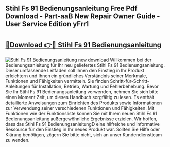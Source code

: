 ## Stihl Fs 91 Bedienungsanleitung Free Pdf Download - Part-aaB New Repair Owner Guide - User Service Edition yFrr1

# <h2><a href="http://df1u5nq.blite.top/?on=Stihl+Fs+91+Bedienungsanleitung">🔗Download 👉🔴 Stihl Fs 91 Bedienungsanleitung</a></h2>

[![Stihl Fs 91 Bedienungsanleitung new download](https://i.imgur.com/lujVjoI.png)](http://df1u5nq.blite.top/?on=Stihl+Fs+91+Bedienungsanleitung)
Willkommen bei der Bedienungsanleitung für Ihr neu geliefertes Stihl Fs 91 Bedienungsanleitung. Dieser umfassende Leitfaden soll Ihnen den Einstieg in Ihr Produkt erleichtern und Ihnen ein gründliches Verständnis seiner Merkmale, Funktionen und Fähigkeiten vermitteln. Sie finden Schritt-für-Schritt-Anleitungen für Installation, Betrieb, Wartung und Fehlerbehebung. Bevor Sie Ihr Stihl Fs 91 Bedienungsanleitung verwenden, nehmen Sie sich bitte einen Moment Zeit, um dieses Handbuch sorgfältig zu lesen. Es enthält detaillierte Anweisungen zum Einrichten des Produkts sowie Informationen zur Verwendung seiner verschiedenen Funktionen und Fähigkeiten. Mit Funktionen wie der Funktionsliste können Sie mit Ihrem neuen Stihl Fs 91 Bedienungsanleitung außergewöhnliche Ergebnisse erzielen. Wir hoffen, dass das Stihl Fs 91 BedienungsanleitungD eine hilfreiche und informative Ressource für den Einstieg in Ihr neues Produkt war. Sollten Sie Hilfe oder Klärung benötigen, zögern Sie bitte nicht, sich an unser Kundendienstteam zu wenden.
